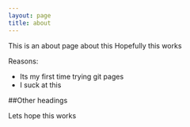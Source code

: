 ```yaml
---
layout: page
title: about
---
```


This is an about page about this
Hopefully this works

Reasons:
 - Its my first time trying git pages
 - I suck at this
 
 ##Other headings
 
 Lets hope this works

